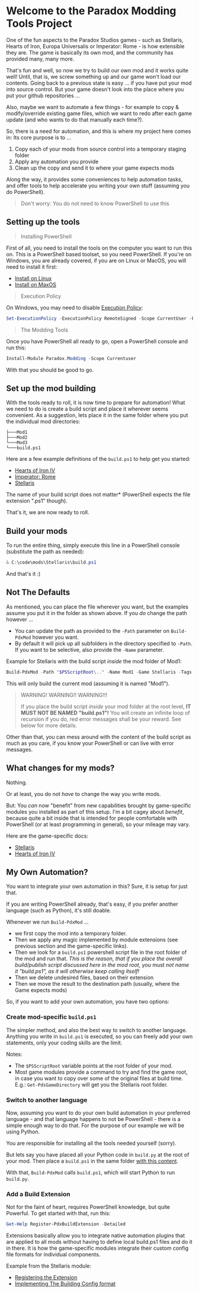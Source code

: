 ﻿# Welcome to the Paradox Modding Tools Project

One of the fun aspects to the Paradox Studios games - such as Stellaris, Hearts of Iron, Europa Universalis or Imperator: Rome - is how extensible they are.
The game is basically its own mod, and the community has provided many, many more.

That's fun and well, so now we try to build our own mod and it works quite well!
Until, that is, we screw something up and our game won't load our contents.
Going back to a previous state is easy ... if you have put your mod into source control.
But your game doesn't look into the place where you put your github repositories ...

Also, maybe we want to automate a few things - for example to copy & modify/override existing game files, which we want to redo after each game update (and who wants to do that manually each time?).

So, there is a need for automation, and this is where my project here comes in:
Its core purpose is to ...

1. Copy each of your mods from source control into a temporary staging folder
2. Apply any automation you provide
3. Clean up the copy and send it to where your game expects mods

Along the way, it provides some conveniences to help automation tasks, and offer tools to help accelerate you writing your own stuff (assuming you do PowerShell).

> Don't worry: You do not need to know PowerShell to use this

## Setting up the tools

> Installing PowerShell

First of all, you need to install the tools on the computer you want to run this on.
This is a PowerShell based toolset, so you need PowerShell. If you're on Windows, you are already covered, if you are on Linux or MacOS, you will need to install it first:

+ [Install on Linux](https://learn.microsoft.com/en-us/powershell/scripting/install/installing-powershell-on-linux)
+ [Install on MaxOS](https://learn.microsoft.com/en-us/powershell/scripting/install/installing-powershell-on-macos)

> Execution Policy

On Windows, you may need to disable [Execution Policy](https://learn.microsoft.com/en-us/powershell/module/microsoft.powershell.core/about/about_execution_policies):

```powershell
Set-ExecutionPolicy -ExecutionPolicy RemoteSigned -Scope CurrentUser -Force
```

> The Modding Tools

Once you have PowerShell all ready to go, open a PowerShell console and run this:

```powershell
Install-Module Paradox.Modding -Scope Currentuser
```

With that you should be good to go.

## Set up the mod building

With the tools ready to roll, it is now time to prepare for automation!
What we need to do is create a build script and place it wherever seems convenient. As a suggestion, lets place it in the same folder where you put the individual mod directories:

```text
├───Mod1
├───Mod2
└───Mod3
└───build.ps1
```

Here are a few example definitions of the `build.ps1` to help get you started:

+ [Hearts of Iron IV](docs/build-hoi4.ps1)
+ [Imperator: Rome](docs/build-imperator.ps1)
+ [Stellaris](docs/build-stellaris.ps1)

The name of your build script does not matter* (PowerShell expects the file extension ".ps1" though).

That's it, we are now ready to roll.

## Build your mods

To run the entire thing, simply execute this line in a PowerShell console (substitute the path as needed):

```powershell
& C:\code\mods\Stellaris\build.ps1
```

And that's it :)

## Not The Defaults

As mentioned, you can place the file wherever you want, but the examples assume you put it in the folder as shown above.
If you _do_ change the path however ...

+ You can update the path as provided to the `-Path` parameter on `Build-PdxMod` however you want.
+ By default it will pick up all subfolders in the directory specified to `-Path`. If you want to be selective, also provide the `-Name` parameter.

Example for Stellaris with the build script _inside_ the mod folder of Mod1:

```powershell
Build-PdxMod -Path "$PSScriptRoot\.." -Name Mod1 -Game Stellaris -Tags Stellaris
```

This will only build the current mod (assuming it is named "Mod1").

> WARNING! WARNING!! WARNING!!!
>
> If you place the build script _inside_ your mod folder at the root level, **IT MUST NOT BE NAMED "build.ps1"!**
> You will create an infinite loop of recursion if you do, red error messages shall be your reward.
> See below for more details.

Other than that, you can mess around with the content of the build script as much as you care, if you know your PowerShell or can live with error messages.

## What changes for my mods?

Nothing.

Or at least, you do not _have_ to change the way you write mods.

But:
You _can_ now "benefit" from new capabilities brought by game-specific modules you installed as part of this setup.
I'm a bit cagey about _benefit_, because quite a bit inside that is intended for people comfortable with PowerShell (or at least programming in general), so your mileage may vary.

Here are the game-specific docs:

+ [Stellaris](https://github.com/FriedrichWeinmann/Paradox.Modding.Stellaris)
+ [Hearts of Iron IV](https://github.com/FriedrichWeinmann/Paradox.Modding.HOI4)

## My Own Automation?

You want to integrate your own automation in this?
Sure, it is setup for just that.

If you are writing PowerShell already, that's easy, if you prefer another language (such as Python), it's still doable.

Whenever we run `Build-PdxMod` ...

+ we first copy the mod into a temporary folder.
+ Then we apply any magic implemented by module extensions (see previous section and the game-specific links).
+ Then we look for a `build.ps1` powershell script file in the root folder of the mod and run that. _This is the reason, that if you place the overall build/publish script discussed here in the mod root, you_ must _not name it "build.ps1", as it will otherwise keep calling itself!_
+ Then we delete undesired files, based on their extension
+ Then we move the result to the destination path (usually, where the Game expects mods)

So, if you want to add your own automation, you have two options:

### Create mod-specific `build.ps1`

The simpler method, and also the best way to switch to another language.
Anything you write in `build.ps1` is executed, so you can freely add your own statements, only your coding skills are the limit.

Notes:

+ The `$PSScriptRoot` variable points at the root folder of your mod.
+ Most game modules provide a command to try and find the game root, in case you want to copy over some of the original files at build time. E.g.: `Get-PdsGameDirectory` will get you the Stellaris root folder.

### Switch to another language

Now, assuming you want to do your own build automation in your preferred language - and that language happens to not be PowerShell - there is a simple enough way to do that.
For the purpose of our example we will be using Python.

You are responsible for installing all the tools needed yourself (sorry).

But lets say you have placed all your Python code in `build.py` at the root of your mod.
Then place a `build.ps1` in the same folder [with this content](docs/build-with-python.ps1).

With that, `Build-PdxMod` calls `build.ps1`, which will start Python to run `build.py`.

### Add a Build Extension

Not for the faint of heart, requires PowerShell knowledge, but quite Powerful.
To get started with that, run this:

```powershell
Get-Help Register-PdxBuildExtension -Detailed
```

Extensions basically allow you to integrate native automation plugins that are applied to all mods without having to define local build.ps1 files and do it in there.
It is how the game-specific modules integrate their custom config file formats for individual components.

Example from the Stellaris module:

+ [Registering the Extension](https://github.com/FriedrichWeinmann/Paradox.Modding.Stellaris/blob/master/Paradox.Modding.Stellaris/internal/scripts/buildextensions.ps1)
+ [Implementing The Building Config format](https://github.com/FriedrichWeinmann/Paradox.Modding.Stellaris/blob/master/Paradox.Modding.Stellaris/functions/ConvertTo-PdsBuilding.ps1)
